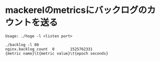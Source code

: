 # mackerelのmetricsにバックログのカウントを送る

```
Usage: ./hoge -l <listen port>

./backlog -l 80
nginx.backlog_count  0       1525762331
{metric name}\t{metric value}\t{epoch seconds}
```

